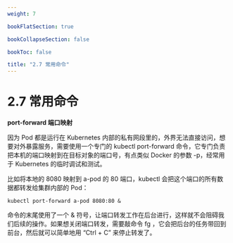```yaml
---
weight: 7

bookFlatSection: true

bookCollapseSection: false

bookToc: false

title: "2.7 常用命令"
---
```


# 2.7 常用命令

**port-forward 端口映射**

因为 Pod 都是运行在 Kubernetes 内部的私有网段里的，外界无法直接访问，想要对外暴露服务，需要使用一个专门的 kubectl port-forward 命令，它专门负责把本机的端口映射到在目标对象的端口号，有点类似 Docker 的参数 -p，经常用于 Kubernetes 的临时调试和测试。

比如将本地的 8080 映射到 a-pod 的 80 端口，kubectl 会把这个端口的所有数据都转发给集群内部的 Pod：

```shell
kubectl port-forward a-pod 8080:80 &

```

命令的末尾使用了一个 & 符号，让端口转发工作在后台进行，这样就不会阻碍我们后续的操作。如果想关闭端口转发，需要敲命令 fg ，它会把后台的任务带回到前台，然后就可以简单地用 “Ctrl + C” 来停止转发了。





